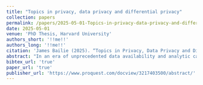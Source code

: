 ```yaml
---
title: "Topics in privacy, data privacy and differential privacy"
collection: papers
permalink: /papers/2025-05-01-Topics-in-privacy-data-privacy-and-differential-privacy
date: 2025-05-01
venue: 'PhD Thesis, Harvard University'
authors_short: '!!me!!'
authors_long: '!!me!!'
citation: 'James Bailie (2025). “Topics in Privacy, Data Privacy and Differential Privacy”. PhD thesis. <i>Harvard University</i>, Cambridge, MA, p. 465. url: <a href="https://www.proquest.com/docview/3217403500/abstract/" target="_blank">proquest.com/docview/3217403500/abstract/5B30DA0A3D85414APQ/1</a>'
abstract: "In an era of unprecedented data availability and analytic capacity, the protection of individuals’ privacy in statistical data releases is becoming an increasingly difficult problem. This dissertation contributes to the theoretical and methodological foundations of statistical data privacy, largely focusing on differential privacy (DP). We begin with a multifaceted investigation into privacy from legal, economic, social, and philosophical standpoints, before turning to a formal system of DP specifications built around five core building blocks found throughout the literature: the domain, multiverse, input premetric, output premetric, and protection loss budget. This system is applied to statistical disclosure control (SDC) mechanisms used in the US Decennial Census, analyzing both the traditional method of data swapping and the contemporary TopDown Algorithm. Beyond these case studies, this dissertation explores the inferential limitations posed by DP and Pufferfish privacy in both frequentist and Bayesian settings, establishing general bounds under mild assumptions. It further addresses the challenges of applying DP to complex survey pipelines, incorporating issues such as sampling, weighting, and imputation. Finally, it contextualizes DP within broader frameworks of data privacy, namely the Five Safes and contextual integrity, advocating for a more integrated approach to privacy that respects statistical utility, transparency, and societal norms."
bibtex_url: 'true'
paper_url: 'true'
publisher_url: 'https://www.proquest.com/docview/3217403500/abstract/'
---
```

